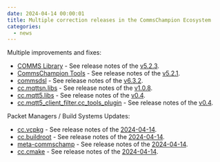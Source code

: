 ```yaml
---
date: 2024-04-14 00:00:01
title: Multiple correction releases in the CommsChampion Ecosystem
categories:
  - news
---
```


Multiple improvements and fixes:

* [COMMS Library](https://github.com/commschamp/comms) - See release notes of the [v5.2.3](https://github.com/commschamp/comms/releases/tag/v5.2.3).
* [CommsChampion Tools](https://github.com/commschamp/cc_tools_qt) - See release notes of the [v5.2.1](https://github.com/commschamp/cc_tools_qt/releases/tag/v5.2.1).
* [commsdsl](https://github.com/commschamp/commsdsl) - See release notes of the [v6.3.2](https://github.com/commschamp/commsdsl/releases/tag/v6.3.2).
* [cc.mqttsn.libs](https://github.com/commschamp/cc.mqttsn.libs) - See release notes of the [v1.0.8](https://github.com/commschamp/cc.mqttsn.libs/releases/tag/v1.0.8).
* [cc.mqtt5.libs](https://github.com/commschamp/cc.mqtt5.libs) - See release notes of the [v0.4](https://github.com/commschamp/cc.mqttsn.libs/releases/tag/v0.4).
* [cc.mqtt5_client_filter.cc_tools_plugin](https://github.com/commschamp/cc.mqtt5_client_filter.cc_tools_plugin) - See release notes of the [v0.4](https://github.com/commschamp/cc.mqtt5_client_filter.cc_tools_plugin/releases/tag/v0.4).

Packet Managers / Build Systems Updates:

* [cc.vcpkg](https://github.com/commschamp/cc.vcpkg) - See release notes of the [2024-04-14](https://github.com/commschamp/cc.vcpkg/releases/tag/2024-04-14).
* [cc.buildroot](https://github.com/commschamp/cc.buildroot) - See release notes of the [2024-04-14](https://github.com/commschamp/cc.buildroot/releases/tag/2024-04-14).
* [meta-commschamp](https://github.com/commschamp/meta-commschamp) - See release notes of the [2024-04-14](https://github.com/commschamp/meta-commschamp/releases/tag/2024-04-14).
* [cc.cmake](https://github.com/commschamp/cc.cmake) - See release notes of the [2024-04-14](https://github.com/commschamp/cc.cmake/releases/tag/2024-04-14).


